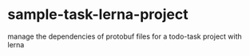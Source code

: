 # sample-task-lerna-project
manage the dependencies of protobuf files for a todo-task project with lerna
